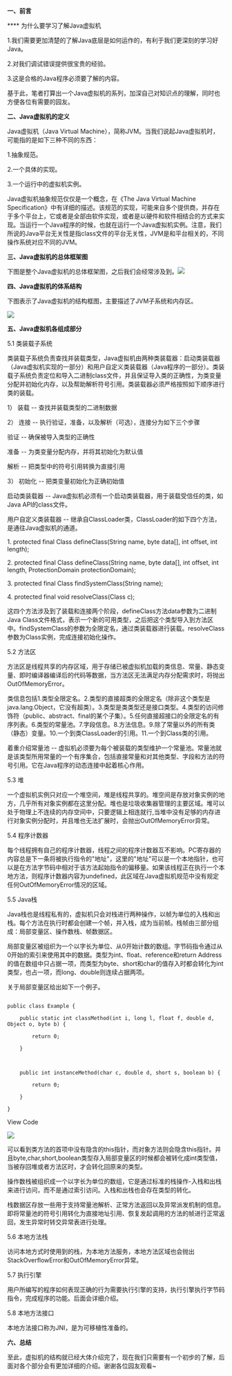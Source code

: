 **一、前言**

**** 为什么要学习了解Java虚拟机

1.我们需要更加清楚的了解Java底层是如何运作的，有利于我们更深刻的学习好Java。

2.对我们调试错误提供很宝贵的经验。

3.这是合格的Java程序必须要了解的内容。

基于此，笔者打算出一个Java虚拟机的系列，加深自己对知识点的理解，同时也方便各位有需要的园友。

**二、Java虚拟机的定义**

Java虚拟机（Java Virtual Machine），简称JVM。当我们说起Java虚拟机时，可能指的是如下三种不同的东西：

1.抽象规范。

2.一个具体的实现。

3.一个运行中的虚拟机实例。

Java虚拟机抽象规范仅仅是一个概念，在《The Java Virtual Machine
Specification》中有详细的描述。该规范的实现，可能来自多个提供商，并存在于多个平台上，它或者是全部由软件实现，或者是以硬件和软件相结合的方式来实现。当运行一个Java程序的时候，也就在运行一个Java虚拟机实例。注意，我们所说的Java平台无关性是指class文件的平台无关性，JVM是和平台相关的，不同操作系统对应不同的JVM。

**三、Java虚拟机的总体框架图**

下图是整个Java虚拟机的总体框架图，之后我们会经常涉及到。![](../md/img/leesf456/616953-20160227093822802-1529068009.png)

**四、Java虚拟机的体系结构**

下图表示了Java虚拟机的结构框图，主要描述了JVM子系统和内存区。

![](../md/img/leesf456/616953-20160221214401030-1375432400.png)

**五、Java虚拟机各组成部分**

5.1 类装载子系统

类装载子系统负责查找并装载类型，Java虚拟机由两种类装载器：启动类装载器（Java虚拟机实现的一部分）和用户自定义类装载器（Java程序的一部分）。类装载子系统负责定位和导入二进制class文件，并且保证导入类的正确性，为类变量分配并初始化内存，以及帮助解析符号引用。类装载器必须严格按照如下顺序进行类的装载。

1） 装载 -- 查找并装载类型的二进制数据

2） 连接 -- 执行验证，准备，以及解析（可选），连接分为如下三个步骤

验证 -- 确保被导入类型的正确性

准备 -- 为类变量分配内存，并将其初始化为默认值

解析 -- 把类型中的符号引用转换为直接引用

3） 初始化 -- 把类变量初始化为正确初始值

启动类装载器 -- Java虚拟机必须有一个启动类装载器，用于装载受信任的类，如Java API的class文件。

用户自定义类装载器 -- 继承自ClassLoader类，ClassLoader的如下四个方法，是通往Java虚拟机的通道。

1\. protected final Class defineClass(String name, byte data[], int offset,
int length);

2\. protected final Class defineClass(String name, byte data[], int offset,
int length, ProtectionDomain protectionDomain);

3\. protected final Class findSystemClass(String name);

4\. protected final void resolveClass(Class c);

这四个方法涉及到了装载和连接两个阶段，defineClass方法data参数为二进制Java
Class文件格式，表示一个新的可用类型，之后把这个类型导入到方法区中。findSystemClass的参数为全限定名，通过类装载器进行装载。resolveClass参数为Class实例，完成连接初始化操作。

5.2 方法区

方法区是线程共享的内存区域，用于存储已被虚拟机加载的类信息、常量、静态变量、即时编译器编译后的代码等数据，当方法区无法满足内存分配需求时，将抛出OutOfMemoryError。

类信息包括1.类型全限定名。2.类型的直接超类的全限定名（除非这个类型是java.lang.Object，它没有超类）。3.类型是类类型还是接口类型。4.类型的访问修饰符（public、abstract、final的某个子集）。5.任何直接超接口的全限定名的有序列表。6.类型的常量池。7.字段信息。8.方法信息。9.除了常量以外的所有类（静态）变量。10.一个到类ClassLoader的引用。11.一个到Class类的引用。

着重介绍常量池 --
虚拟机必须要为每个被装载的类型维护一个常量池。常量池就是该类型所用常量的一个有序集合，包括直接常量和对其他类型、字段和方法的符号引用。它在Java程序的动态连接中起着核心作用。

5.3 堆

一个虚拟机实例只对应一个堆空间，堆是线程共享的。堆空间是存放对象实例的地方，几乎所有对象实例都在这里分配。堆也是垃圾收集器管理的主要区域。堆可以处于物理上不连续的内存空间中，只要逻辑上相连就行,当堆中没有足够的内存进行对象实例分配时，并且堆也无法扩展时，会抛出OutOfMemoryError异常。

5.4 程序计数器

每个线程拥有自己的程序计数器，线程之间的程序计数器互不影响。PC寄存器的内容总是下一条将被执行指令的"地址"，这里的"地址"可以是一个本地指针，也可以是在方法字节码中相对于该方法起始指令的偏移量。如果该线程正在执行一个本地方法，则程序计数器内容为undefined，此区域在Java虚拟机规范中没有规定任何OutOfMemoryError情况的区域。

5.5 Java栈

Java栈也是线程私有的，虚拟机只会对栈进行两种操作，以帧为单位的入栈和出栈。每个方法在执行时都会创建一个帧，并入栈，成为当前帧。栈帧由三部分组成：局部变量区、操作数栈、帧数据区。

局部变量区被组织为一个以字长为单位、从0开始计数的数组。字节码指令通过从0开始的索引来使用其中的数据。类型为int、float、reference和return
Address的值在数组中只占据一项，而类型为byte、short和char的值存入时都会转化为int类型，也占一项，而long、double则连续占据两项。

关于局部变量区给出如下一个例子。

![]()![]()

    
    
    public class Example {
        public static int classMethod(int i, long l, float f, double d, Object o, byte b) {
            return 0;
        }
        
        public int instanceMethod(char c, double d, short s, boolean b) {
            return 0;
        } 
    }

View Code

![](../md/img/leesf456/616953-20160221210455436-1738098020.png)

可以看到类方法的首项中没有隐含的this指针，而对象方法则会隐含this指针。并且byte,char,short,boolean类型存入局部变量区的时候都会被转化成int类型值，当被存回堆或者方法区时，才会转化回原来的类型。

操作数栈被组织成一个以字长为单位的数组，它是通过标准的栈操作-入栈和出栈来进行访问，而不是通过索引访问。入栈和出栈也会存在类型的转化。

栈数据区存放一些用于支持常量池解析、正常方法返回以及异常派发机制的信息。即将常量池的符号引用转化为直接地址引用、恢复发起调用的方法的帧进行正常返回，发生异常时转交异常表进行处理。

5.6 本地方法栈

访问本地方式时使用到的栈，为本地方法服务，本地方法区域也会抛出StackOverflowError和OutOfMemoryError异常。

5.7 执行引擎

用户所编写的程序如何表现正确的行为需要执行引擎的支持，执行引擎执行字节码指令，完成程序的功能。后面会详细介绍。

5.8 本地方法接口

本地方法接口称为JNI，是为可移植性准备的。

**六、总结**

至此，虚拟机的结构就已经大体介绍完了，现在我们只需要有一个初步的了解，后面对各个部分会有更加详细的介绍。谢谢各位园友观看~

[ ](http://www.pinterest.com/pin/create/extension/)

